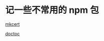 # 记一些不常用的 npm 包

[mkcert](https://github.com/FiloSottile/mkcert)

[doctoc](https://github.com/thlorenz/doctoc)
